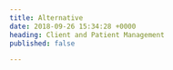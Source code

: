 ```yaml
---
title: Alternative
date: 2018-09-26 15:34:28 +0000
heading: Client and Patient Management
published: false

---
```

